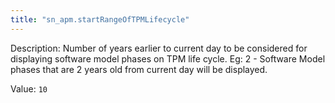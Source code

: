 ```yaml
---
title: "sn_apm.startRangeOfTPMLifecycle"
---
```


Description: Number of years earlier to current day to be considered for displaying software model phases on TPM life cycle.
Eg: 2 - Software Model phases that are 2 years old from current day will be displayed.


Value: `10`